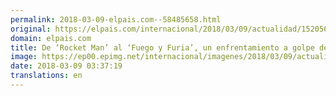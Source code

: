 ```yaml
---
permalink: 2018-03-09-elpais.com--58485658.html
original: https://elpais.com/internacional/2018/03/09/actualidad/1520562564_140435.html#?ref=rss&format=simple&link=link
domain: elpais.com
title: De ‘Rocket Man’ al ‘Fuego y Furia’, un enfrentamiento a golpe de tuit
image: https://ep00.epimg.net/internacional/imagenes/2018/03/09/actualidad/1520562564_140435_1520562959_rrss_normal.jpg
date: 2018-03-09 03:37:19
translations: en
---
```


